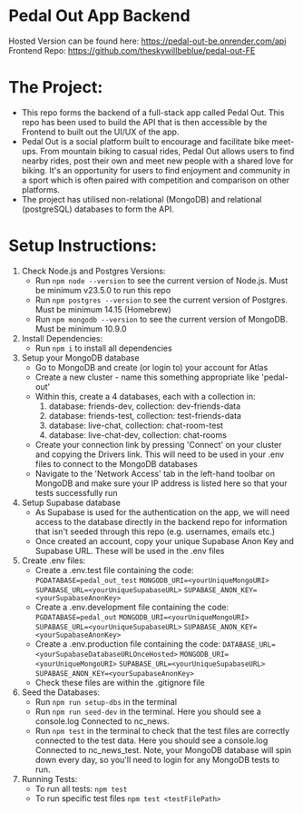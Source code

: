 # Pedal Out App Backend
Hosted Version can be found here: https://pedal-out-be.onrender.com/api
Frontend Repo: https://github.com/theskywillbeblue/pedal-out-FE

# The Project:
- This repo forms the backend of a full-stack app called Pedal Out. This repo has been used to build the API that is then accessible by the Frontend to built out the UI/UX of the app.
- Pedal Out is a social platform built to encourage and facilitate bike meet-ups. From mountain biking to casual rides, Pedal Out
allows users to find nearby rides, post their own and meet new people with a shared love for biking. It's an opportunity for 
users to find enjoyment and community in a sport which is often paired with competition and comparison on other platforms.
- The project has utilised non-relational (MongoDB) and relational (postgreSQL) databases to form the API.

# Setup Instructions:
1. Check Node.js and Postgres Versions:
    - Run `npm node --version` to see the current version of Node.js. Must be minimum v23.5.0 to run this repo
    - Run `npm postgres --version` to see the current version of Postgres. Must be minimum 14.15 (Homebrew)
    - Run `npm mongodb --version` to see the current version of MongoDB. Must be minimum 10.9.0
2. Install Dependencies:
    - Run `npm i` to install all dependencies
3. Setup your MongoDB database
    - Go to MongoDB and create (or login to) your account for Atlas
    - Create a new cluster - name this something appropriate like 'pedal-out'
    - Within this, create a 4 databases, each with a collection in:
        1. database: friends-dev, collection: dev-friends-data
        2. database: friends-test, collection: test-friends-data
        3. database: live-chat, collection: chat-room-test
        4. database: live-chat-dev, collection: chat-rooms
    - Create your connection link by pressing 'Connect' on your cluster and copying the Drivers link. This will need to be used in your .env files to connect to the MongoDB databases
    - Navigate to the 'Network Access' tab in the left-hand toolbar on MongoDB and make sure your IP address is listed here so that your tests successfully run
4. Setup Supabase database
    - As Supabase is used for the authentication on the app, we will need access to the database directly in the backend repo for information that isn't seeded through this repo (e.g. usernames, emails etc.)
    - Once created an account, copy your unique Supabase Anon Key and Supabase URL. These will be used in the .env files
3. Create .env files:
    - Create a .env.test file containing the code:
        `PGDATABASE=pedal_out_test`
        `MONGODB_URI=<yourUniqueMongoURI>`
        `SUPABASE_URL=<yourUniqueSupabaseURL>`
        `SUPABASE_ANON_KEY=<yourSupabaseAnonKey>`
    - Create a .env.development file containing the code:
        `PGDATABASE=pedal_out`
        `MONGODB_URI=<yourUniqueMongoURI>`
        `SUPABASE_URL=<yourUniqueSupabaseURL>`
        `SUPABASE_ANON_KEY=<yourSupabaseAnonKey>`
    - Create a .env.production file containing the code:
        `DATABASE_URL=<yourSupabaseDatabaseURLOnceHosted>`
        `MONGODB_URI=<yourUniqueMongoURI>`
        `SUPABASE_URL=<yourUniqueSupabaseURL>`
        `SUPABASE_ANON_KEY=<yourSupabaseAnonKey>`
    - Check these files are within the .gitignore file
5. Seed the Databases:
    - Run `npm run setup-dbs` in the terminal
    - Run `npm run seed-dev` in the terminal. Here you should see a console.log Connected to nc_news.
    - Run `npm test` in the terminal to check that the test files are correctly connected to the test data. Here you should see a console.log Connected to nc_news_test. Note, your MongoDB database will spin down every day, so you'll need to login for any MongoDB tests to run.
6. Running Tests:
    - To run all tests: `npm test`
    - To run specific test files `npm test <testFilePath>`
